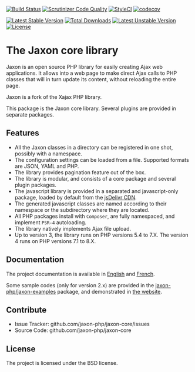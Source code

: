[![Build Status](https://api.travis-ci.com/jaxon-php/jaxon-core.svg?branch=master)](https://app.travis-ci.com/github/jaxon-php/jaxon-core)
[![Scrutinizer Code Quality](https://scrutinizer-ci.com/g/jaxon-php/jaxon-core/badges/quality-score.png?b=master)](https://scrutinizer-ci.com/g/jaxon-php/jaxon-core/?branch=master)
[![StyleCI](https://styleci.io/repos/60390067/shield?branch=master)](https://styleci.io/repos/60390067)
[![codecov](https://codecov.io/gh/jaxon-php/jaxon-core/branch/master/graph/badge.svg?token=MKqDVnW7eJ)](https://codecov.io/gh/jaxon-php/jaxon-core)

[![Latest Stable Version](https://poser.pugx.org/jaxon-php/jaxon-core/v/stable)](https://packagist.org/packages/jaxon-php/jaxon-core)
[![Total Downloads](https://poser.pugx.org/jaxon-php/jaxon-core/downloads)](https://packagist.org/packages/jaxon-php/jaxon-core)
[![Latest Unstable Version](https://poser.pugx.org/jaxon-php/jaxon-core/v/unstable)](https://packagist.org/packages/jaxon-php/jaxon-core)
[![License](https://poser.pugx.org/jaxon-php/jaxon-core/license)](https://packagist.org/packages/jaxon-php/jaxon-core)

The Jaxon core library
======================

Jaxon is an open source PHP library for easily creating Ajax web applications.
It allows into a web page to make direct Ajax calls to PHP classes that will in turn update its content, without reloading the entire page.

Jaxon is a fork of the Xajax PHP library.

This package is the Jaxon core library. Several plugins are provided in separate packages.

Features
--------

- All the Jaxon classes in a directory can be registered in one shot, possibly with a namespace.
- The configuration settings can be loaded from a file. Supported formats are JSON, YAML and PHP.
- The library provides pagination feature out of the box.
- The library is modular, and consists of a core package and several plugin packages.
- The javascript library is provided in a separated and javascript-only package, loaded by default from the [jsDelivr CDN](https://www.jsdelivr.com/projects/jaxon).
- The generated javascript classes are named according to their namespace or the subdirectory where they are located.
- All PHP packages install with `Composer`, are fully namespaced, and implement `PSR-4` autoloading.
- The library natively implements Ajax file upload.
- Up to version 3, the library runs on PHP versions 5.4 to 7.X. The version 4 runs on PHP versions 7.1 to 8.X.

Documentation
-------------

The project documentation is available in [English](http://www.jaxon-php.org/en/docs/) and [French](http://www.jaxon-php.org/fr/docs/).

Some sample codes (only for version 2.x) are provided in the [jaxon-php/jaxon-examples](https://github.com/jaxon-php/jaxon-examples) package, and demonstrated in [the website](http://www.jaxon-php.org/examples/).

Contribute
----------

- Issue Tracker: github.com/jaxon-php/jaxon-core/issues
- Source Code: github.com/jaxon-php/jaxon-core

License
-------

The project is licensed under the BSD license.
